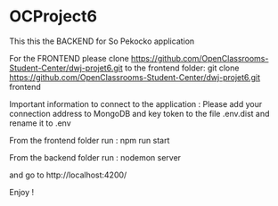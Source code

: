 # OCProject6

This this the BACKEND for So Pekocko application

For the FRONTEND please clone https://github.com/OpenClassrooms-Student-Center/dwj-projet6.git to the frontend folder:
git clone https://github.com/OpenClassrooms-Student-Center/dwj-projet6.git frontend


Important information to connect to the application :
Please add your connection address to MongoDB and key token to the file .env.dist and rename it to .env


From the frontend folder run : npm run start 

From the backend folder run : nodemon server

and go to http://localhost:4200/

Enjoy !

